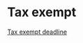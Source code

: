 # Tax exempt

[Tax exempt deadline](http://studentaffairs.jhu.edu/studentemployment/student-information/handbook/tax-information/tax-exempt-deadlines/)